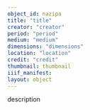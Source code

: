 ```yaml
---
object_id: nazipa
title: "title"
creator: "creator"
period: "period"
medium: "medium"
dimensions: "dimensions"
location: "location"
credit: "credit"
thumbnail: thumbnail
iiif_manifest: 
layout: object
---
```


description
